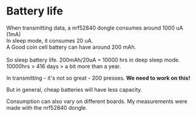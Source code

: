 # Battery life

When transmitting data, a nrf52840  dongle consumes around 1000 uA (1mA)\
In sleep mode, it consumes 20 uA. \
A Good coin cell battery can have around 200 mAh. \
\
So sleep battery life. 200mAh/20uA = 10000 hrs in deep sleep mode. 10000hrs > 416 days > a bit more than a year.

In transmitting - it's not so great - 200 presses. **We need to work on this!**

But in general, cheap batteries will have less capacity.

Consumption can also vary on different boards. My measurements were made with the nrf52840 dongle.
